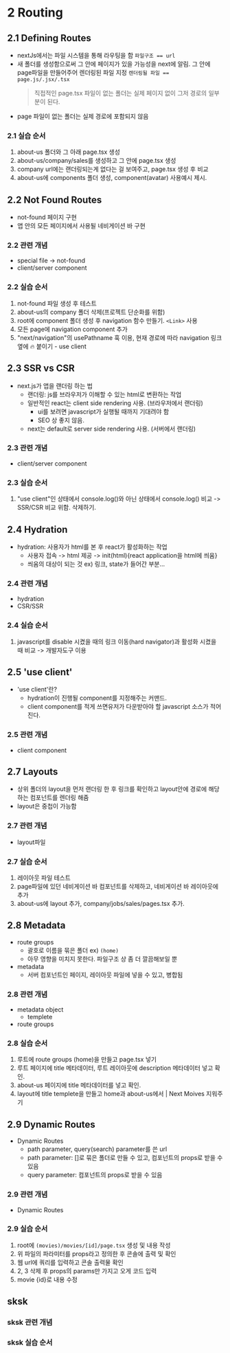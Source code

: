 # 2 Routing

## 2.1 Defining Routes

- nextJs에서는 파일 시스템을 통해 라우팅을 함
  `파일구조 == url`
- 새 폴더를 생성함으로써 그 안에 페이지가 있을 가능성을 next에 알림. 그 안에 page파일을 만들어주어 렌더링된 파일 지정
  `렌더링될 파일 == page.js/.jsx/.tsx`
  > 직접적인 page.tsx 파일이 없는 폴더는 실제 페이지 없이 그저 경로의 일부분이 된다.
- page 파일이 없는 폴더는 실제 경로에 포함되지 않음

### 2.1 실습 순서

1. about-us 폴더와 그 아래 page.tsx 생성
2. about-us/company/sales를 생성하고 그 안에 page.tsx 생성
3. company url에는 랜더링되는게 없다는 걸 보여주고, page.tsx 생성 후 비교
4. about-us에 components 폴더 생성, component(avatar) 사용예시 제시.

## 2.2 Not Found Routes

- not-found 페이지 구현
- 앱 안의 모든 페이지에서 사용될 네비게이션 바 구현

### 2.2 관련 개념

- special file -> not-found
- client/server component

### 2.2 실습 순서

1. not-found 파일 생성 후 테스트
2. about-us의 company 폴더 삭제(프로젝트 단순화를 위함)
3. root에 component 폴더 생성 후 navigation 함수 만들기. `<Link>` 사용
4. 모든 page에 navigation component 추가
5. "next/navigation"의 usePathname 훅 이용, 현재 경로에 따라 navigation 링크 옆에 🔥 붙이기 - use client

## 2.3 SSR vs CSR

- next.js가 앱을 랜더링 하는 법
  - 랜더링: js를 브라우저가 이해할 수 있는 html로 변환하는 작업
  - 일반적인 react는 client side rendering 사용. (브라우저에서 랜더링)
    - ui를 보려면 javascript가 실행될 때까지 기대려야 함
    - SEO 상 좋지 않음.
  - next는 default로 server side rendering 사용. (서버에서 랜더링)

### 2.3 관련 개념

- client/server component

### 2.3 실습 순서

1. "use client"인 상태에서 console.log()와 아닌 상태에서 console.log() 비교 -> SSR/CSR 비교 위함. 삭제하기.

## 2.4 Hydration

- hydration: 사용자가 html를 본 후 react가 활성화하는 작업
  - 사용자 접속 -> html 제공 -> init(html){react application을 html에 씌움}
  - 씌움의 대상이 되는 것 ex) 링크, state가 들어간 부분...

### 2.4 관련 개념

- hydration
- CSR/SSR

### 2.4 실습 순서

1. javascript를 disable 시켰을 때의 링크 이동(hard navigator)과 활성화 시켰을 때 비교 -> 개발자도구 이용

## 2.5 'use client'

- 'use client'란?
  - hydration이 진행될 component를 지정해주는 커맨드.
  - client component를 적게 쓰면유저가 다운받아야 할 javascript 소스가 적어진다.

### 2.5 관련 개념

- client component

## 2.7 Layouts

- 상위 폴더의 layout을 먼저 랜더링 한 후 링크를 확인하고 layout안에 경로에 해당하는 컴포넌트를 렌더링 해줌
- layout은 중첩이 가능함

### 2.7 관련 개념

- layout파일

### 2.7 실습 순서

1. 레이아웃 파일 테스트
2. page파일에 있던 네비게이션 바 컴포넌트를 삭제하고, 네비게이션 바 레이아웃에 추가
3. about-us에 layout 추가, company/jobs/sales/pages.tsx 추가.

## 2.8 Metadata

- route groups
  - 괄호로 이름을 묶은 폴더 ex) `(home)`
  - 아무 영향을 미치지 못한다. 파일구조 상 좀 더 깔끔해보일 뿐
- metadata
  - 서버 컴포넌트인 페이지, 레이아웃 파일에 넣을 수 있고, 병합됨

### 2.8 관련 개념

- metadata object
  - templete
- route groups

### 2.8 실습 순서

1. 루트에 route groups (home)을 만들고 page.tsx 넣기
2. 루트 페이지에 title 메타데이터, 루트 레이아웃에 description 메타데이터 넣고 확인.
3. about-us 페이지에 title 메타데이터를 넣고 확인.
4. layout에 title templete을 만들고 home과 about-us에서 | Next Moives 지워주기

## 2.9 Dynamic Routes

- Dynamic Routes
  - path parameter, query(search) parameter를 쓴 url
  - path parameter: []로 묶은 폴더로 만들 수 있고, 컴포넌트의 props로 받을 수 있음
  - query parameter: 컴포넌트의 props로 받을 수 있음

### 2.9 관련 개념

- Dynamic Routes

### 2.9 실습 순서

1. root에 `(movies)/movies/[id]/page.tsx` 생성 및 내용 작성
2. 위 파일의 파라미터를 props라고 정의한 후 콘솔에 출력 및 확인
3. 웹 url에 쿼리를 입력하고 콘솔 출력물 확인
4. 2, 3 삭제 후 props의 params만 가지고 오게 코드 입력
5. movie {id}로 내용 수정

## sksk

### sksk 관련 개념

### sksk 실습 순서
